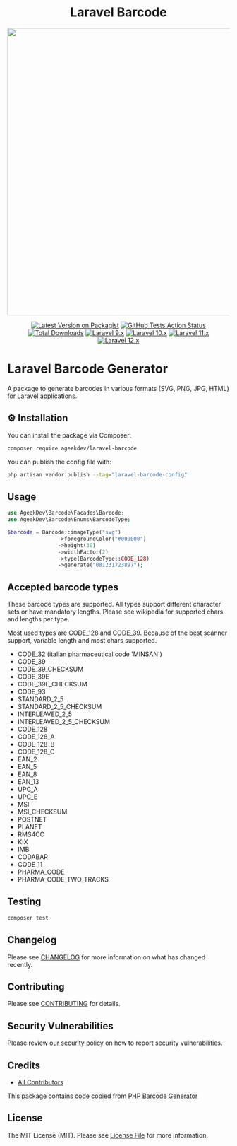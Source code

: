 <h1 align="center">Laravel Barcode</h1>

<p align="center">
    <img src="https://banners.beyondco.de/Laravel%20Barcode.png?theme=light&packageManager=composer+require&packageName=ageekdev%2Flaravel-barcode&pattern=architect&style=style_1&description=Generate+barcodes+easily+in+your+Laravel+application&md=1&showWatermark=0&fontSize=100px&images=barcode&widths=200&heights=200" width="650">
</p>

<p align="center">
    <a href="https://packagist.org/packages/ageekdev/laravel-barcode"><img alt="Latest Version on Packagist" src="https://img.shields.io/packagist/v/ageekdev/laravel-barcode.svg?style=flat-square&logo=Packagist"></a>
    <a href="https://github.com/ageekdev/laravel-barcode/actions/workflows/run-tests.yml"><img alt="GitHub Tests Action Status" src="https://img.shields.io/github/actions/workflow/status/ageekdev/laravel-barcode/run-tests.yml?style=flat-square"></a>
    <a href="https://packagist.org/packages/ageekdev/laravel-barcode"><img alt="Total Downloads" src="https://img.shields.io/packagist/dt/ageekdev/laravel-barcode.svg?style=flat-square&logo=Packagist"></a>
    <a href="https://laravel.com/docs/9.x"><img alt="Laravel 9.x" src="https://img.shields.io/badge/Laravel-9.x-red.svg?style=flat-square"></a>
    <a href="https://laravel.com/docs/10.x"><img alt="Laravel 10.x" src="https://img.shields.io/badge/Laravel-10.x-red.svg?style=flat-square"></a>
    <a href="https://laravel.com/docs/11.x"><img alt="Laravel 11.x" src="https://img.shields.io/badge/Laravel-11.x-red.svg?style=flat-square"></a>
    <a href="https://laravel.com/docs/12.x"><img alt="Laravel 12.x" src="https://img.shields.io/badge/Laravel-12.x-red.svg?style=flat-square"></a>
</p>

# Laravel Barcode Generator

A package to generate barcodes in various formats (SVG, PNG, JPG, HTML) for Laravel applications.

## ⚙️ Installation

You can install the package via Composer:

```bash
composer require ageekdev/laravel-barcode
```

You can publish the config file with:
 
```bash
php artisan vendor:publish --tag="laravel-barcode-config"
```

## Usage

```php
use AgeekDev\Barcode\Facades\Barcode;
use AgeekDev\Barcode\Enums\BarcodeType;

$barcode = Barcode::imageType("svg")
                ->foregroundColor("#000000")
                ->height(30)
                ->widthFactor(2)
                ->type(BarcodeType::CODE_128)
                ->generate("081231723897");
```

## Accepted barcode types
These barcode types are supported. All types support different character sets or have mandatory lengths. Please see wikipedia for supported chars and lengths per type.

Most used types are CODE_128 and CODE_39. Because of the best scanner support, variable length and most chars supported.

- CODE_32 (italian pharmaceutical code 'MINSAN')
- CODE_39
- CODE_39_CHECKSUM
- CODE_39E
- CODE_39E_CHECKSUM
- CODE_93
- STANDARD_2_5
- STANDARD_2_5_CHECKSUM
- INTERLEAVED_2_5
- INTERLEAVED_2_5_CHECKSUM
- CODE_128
- CODE_128_A
- CODE_128_B
- CODE_128_C
- EAN_2
- EAN_5
- EAN_8
- EAN_13
- UPC_A
- UPC_E
- MSI
- MSI_CHECKSUM
- POSTNET
- PLANET
- RMS4CC
- KIX
- IMB
- CODABAR
- CODE_11
- PHARMA_CODE
- PHARMA_CODE_TWO_TRACKS

## Testing

```bash
composer test
```

## Changelog

Please see [CHANGELOG](CHANGELOG.md) for more information on what has changed recently.

## Contributing

Please see [CONTRIBUTING](https://github.com/ageekdev/laravel-barcode/blob/main/.github/CONTRIBUTING.md) for details.

## Security Vulnerabilities

Please review [our security policy](../../security/policy) on how to report security vulnerabilities.

## Credits

- [All Contributors](../../contributors)

This package contains code copied from [PHP Barcode Generator](https://github.com/picqer/php-barcode-generator)

## License

The MIT License (MIT). Please see [License File](LICENSE.md) for more information.
